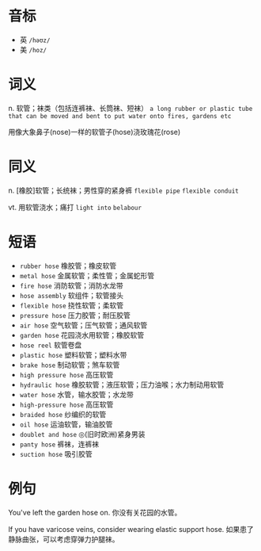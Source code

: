 # 音标

- 英 `/həʊz/`
- 美 `/hoz/`

# 词义

n. 软管；袜类（包括连裤袜、长筒袜、短袜）
`a long rubber or plastic tube that can be moved and bent to put water onto fires, gardens etc`



用像大象鼻子(nose)一样的软管子(hose)浇玫瑰花(rose)

# 同义

n. [橡胶]软管；长统袜；男性穿的紧身裤
`flexible pipe` `flexible conduit`

vt. 用软管浇水；痛打
`light into` `belabour`

# 短语

- `rubber hose` 橡胶管；橡皮软管
- `metal hose` 金属软管；柔性管；金属蛇形管
- `fire hose` 消防软管；消防水龙带
- `hose assembly` 软组件；软管接头
- `flexible hose` 挠性软管；柔软管
- `pressure hose` 压力胶管；耐压胶管
- `air hose` 空气软管；压气软管；通风软管
- `garden hose` 花园浇水用软管；橡胶软管
- `hose reel` 软管卷盘
- `plastic hose` 塑料软管；塑料水带
- `brake hose` 制动软管；煞车软管
- `high pressure hose` 高压软管
- `hydraulic hose` 橡胶软管；液压软管；压力油喉；水力制动用软管
- `water hose` 水管，输水胶管；水龙带
- `high-pressure hose` 高压软管
- `braided hose` 纱编织的软管
- `oil hose` 运油软管，输油胶管
- `doublet and hose` ◎(旧时欧洲)紧身男装
- `panty hose` 裤袜，连裤袜
- `suction hose` 吸引胶管

# 例句

You've left the garden hose on.
你没有关花园的水管。

If you have varicose veins, consider wearing elastic support hose.
如果患了静脉曲张，可以考虑穿弹力护腿袜。



